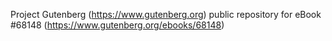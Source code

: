 Project Gutenberg (https://www.gutenberg.org) public repository for eBook #68148 (https://www.gutenberg.org/ebooks/68148)
